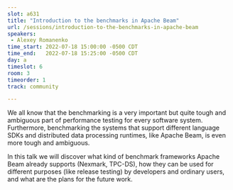 ```yaml
---
slot: a631
title: "Introduction to the benchmarks in Apache Beam"
url: /sessions/introduction-to-the-benchmarks-in-apache-beam
speakers:
 - Alexey Romanenko
time_start: 2022-07-18 15:00:00 -0500 CDT
time_end:   2022-07-18 15:25:00 -0500 CDT
day: a
timeslot: 6
room: 3
timeorder: 1
track: community

---
```


We all know that the benchmarking is a very important but quite tough and ambiguous part of performance testing for every software system. Furthermore, benchmarking the systems that support different language SDKs and distributed data processing runtimes, like Apache Beam, is even more tough and ambiguous. 
 
In this talk we will discover what kind of benchmark frameworks Apache Beam already supports (Nexmark, TPC-DS), how they can be used for different purposes (like release testing) by developers and ordinary users, and what are the plans for the future work.